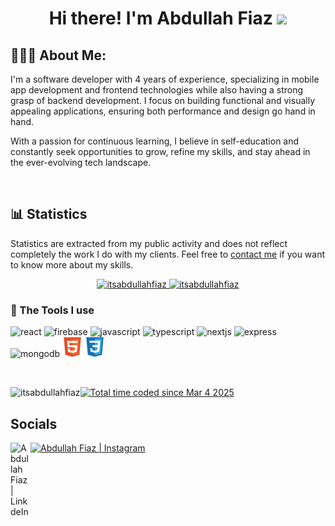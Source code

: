 <h1 align="center">Hi there! I'm Abdullah Fiaz <img src="https://media.giphy.com/media/hvRJCLFzcasrR4ia7z/giphy.gif" width="25px"> </h1>

   ## 👨🏻‍💻 About Me:

I'm a software developer with 4 years of experience, specializing in mobile app development and frontend technologies while also having a strong grasp of backend development. I focus on building functional and visually appealing applications, ensuring both performance and design go hand in hand.

With a passion for continuous learning, I believe in self-education and constantly seek opportunities to grow, refine my skills, and stay ahead in the ever-evolving tech landscape.

<br>

## :bar_chart: Statistics
<p>Statistics are extracted from my public activity and does not reflect completely the work I do with my clients. Feel free to <a href="mailto:itsabdullahfiaz@gmail.com" target="_blank">contact me</a> if you want to know more about my skills.</p>
<p align="center">
<a href="https://github.com/itsabdullahfiaz">
  <img src="https://github-readme-stats.vercel.app/api?username=itsabdullahfiaz&show_icons=true&theme=buefy&count_private=true" alt="itsabdullahfiaz" height=180 width=45% />
</a>
<a href="https://github.com/itsabdullahfiaz">
  <img src="https://github-readme-stats.vercel.app/api/top-langs/?username=itsabdullahfiaz&layout=compact&hide=html&theme=buefy&langs_count=6" alt="itsabdullahfiaz" height=180  width=45% />
</a>
</p>

### :wrench: The Tools I use

<p align="left">
  <img src="https://www.vectorlogo.zone/logos/reactjs/reactjs-icon.svg" alt="react" width="32" height="32"/>
  <img src="https://cdn.worldvectorlogo.com/logos/firebase-1.svg" alt="firebase" width="32" height="32"/>
  <img src="https://www.vectorlogo.zone/logos/javascript/javascript-icon.svg" alt="javascript" width="32" height="32"/>
  <img src="https://www.vectorlogo.zone/logos/typescriptlang/typescriptlang-icon.svg" alt="typescript" width="32" height="32"/>
  <img src="https://www.vectorlogo.zone/logos/nextjs/nextjs-icon.svg" alt="nextjs" width="32" height="32"/>
    <img src="https://www.vectorlogo.zone/logos/expressjs/expressjs-icon.svg" alt="express" width="32" height="32"/>
  <img src="https://www.vectorlogo.zone/logos/mongodb/mongodb-icon.svg" alt="mongodb" width="32" height="32"/>
  <img src="https://raw.githubusercontent.com/devicons/devicon/master/icons/html5/html5-original.svg" alt="html5" width="32" height="32"/>
  <img src="https://raw.githubusercontent.com/devicons/devicon/master/icons/css3/css3-original.svg" alt="css3" width="32" height="32"/>
</p>

<br />

<a href="https://wakatime.com/@7e0651d0-b198-41c5-9ac8-5a8fb3a8ffad"><img src="https://wakatime.com/badge/user/7e0651d0-b198-41c5-9ac8-5a8fb3a8ffad.svg" alt="Total time coded since Mar 4 2025" /></a>
<a href="https://github.com/itsabdullahfiaz">
  <img align="left" src="https://komarev.com/ghpvc/?username=itsabdullahfiaz" alt="itsabdullahfiaz" />
</a>
<br />


## Socials

<a href="https://www.linkedin.com/in/itsabdullahfiaz/">
  <img align="left" alt="Abdullah Fiaz | LinkdeIn" width="32" src="https://cdn.jsdelivr.net/npm/simple-icons@v3/icons/linkedin.svg" />
</a>
<a href="https://instagram.com/abdcodes">
  <img alt="Abdullah Fiaz | Instagram" width="32" src="https://cdn.jsdelivr.net/npm/simple-icons@v3/icons/instagram.svg" />
</a>